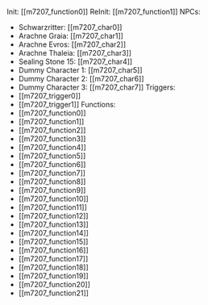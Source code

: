 Init: [[m7207_function0]]
ReInit: [[m7207_function1]]
NPCs:
- Schwarzritter: [[m7207_char0]]
- Arachne Graia: [[m7207_char1]]
- Arachne Evros: [[m7207_char2]]
- Arachne Thaleia: [[m7207_char3]]
- Sealing Stone 15: [[m7207_char4]]
- Dummy Character 1: [[m7207_char5]]
- Dummy Character 2: [[m7207_char6]]
- Dummy Character 3: [[m7207_char7]]
Triggers:
- [[m7207_trigger0]]
- [[m7207_trigger1]]
Functions:
- [[m7207_function0]]
- [[m7207_function1]]
- [[m7207_function2]]
- [[m7207_function3]]
- [[m7207_function4]]
- [[m7207_function5]]
- [[m7207_function6]]
- [[m7207_function7]]
- [[m7207_function8]]
- [[m7207_function9]]
- [[m7207_function10]]
- [[m7207_function11]]
- [[m7207_function12]]
- [[m7207_function13]]
- [[m7207_function14]]
- [[m7207_function15]]
- [[m7207_function16]]
- [[m7207_function17]]
- [[m7207_function18]]
- [[m7207_function19]]
- [[m7207_function20]]
- [[m7207_function21]]
